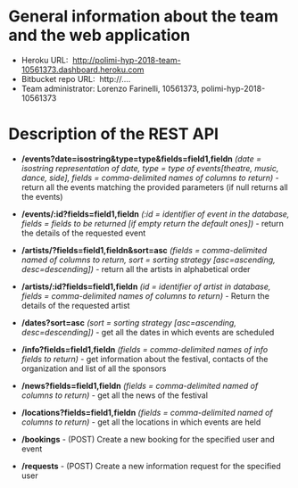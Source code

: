 # General information about the team and the web application

- Heroku URL: ​ http://polimi-hyp-2018-team-10561373.dashboard.heroku.com
- Bitbucket repo URL: ​ http://....
- Team administrator: Lorenzo Farinelli, 10561373, polimi-hyp-2018-10561373

# Description of the REST API

- **/events?date=isostring&type=type&fields=field1,fieldn** _(date = isostring representation of date, type = type of events[theatre, music, dance, side], fields = comma-delimited names of columns to return)_ - return all the events matching the provided parameters (if null returns all the events)

- **/events/:id?fields=field1,fieldn** _(:id = identifier of event in the database, fields = fields to be returned [if empty return the default ones])_ - return the details of the requested event

- **/artists/?fields=field1,fieldn&sort=asc** _(fields = comma-delimited named of columns to return, sort = sorting strategy [asc=ascending, desc=descending])_ - return all the artists in alphabetical order

- **/artists/:id?fields=field1,fieldn** _(id = identifier of artist in database, fields = comma-delimited names of columns to return)_ - Return the details of the requested artist

- **/dates?sort=asc** _(sort = sorting strategy [asc=ascending, desc=descending])_ - get all the dates in which events are scheduled

- **/info?fields=field1,fieldn** _(fields = comma-delimited names of info fields to return)_ - get information about the festival, contacts of the organization and list of all the sponsors
- **/news?fields=field1,fieldn** _(fields = comma-delimited named of columns to return)_ - get all the news of the festival
- **/locations?fields=field1,fieldn** _(fields = comma-delimited named of columns to return)_ - get all the locations in which events are held

- **/bookings** - (POST) Create a new booking for the specified user and event
- **/requests** - (POST) Create a new information request for the specified user
